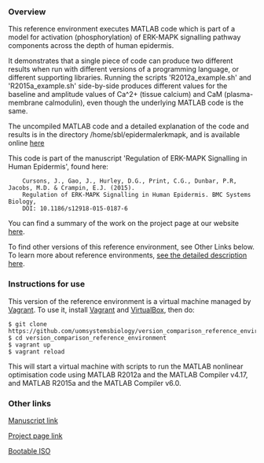 ### Overview

This reference environment executes MATLAB code which is part of a model for activation (phosphorylation) of ERK-MAPK signalling pathway components across the depth of human epidermis.  

It demonstrates that a single piece of code can produce two different results when run with different versions of a programming language, or different supporting libraries.   Running the scripts 'R2012a_example.sh' and 'R2015a_example.sh' side-by-side produces different values for the baseline and amplitude values of Ca^2+ (tissue calcium) and CaM (plasma-membrane calmodulin), even though the underlying MATLAB code is the same.   

The uncompiled MATLAB code  and a detailed explanation of the code and results is in the directory /home/sbl/epidermalerkmapk, and is available online [here](https://sourceforge.net/projects/epidermalerkmapk/files/MATLAB%20Code/) 

This code is part of the manuscript 'Regulation of ERK-MAPK Signalling in Human Epidermis', found here:

		Cursons, J., Gao, J., Hurley, D.G., Print, C.G., Dunbar, P.R, Jacobs, M.D. & Crampin, E.J. (2015).
		Regulation of ERK-MAPK Signalling in Human Epidermis. BMC Systems Biology, 
		DOI: 10.1186/s12918-015-0187-6

You can find a summary of the work on the project page at our website [here](http://uomsystemsbiology.github.io/publications/human-skin-signalling/). 

To find other versions of this reference environment, see Other Links below.  
To learn more about reference environments, [see the detailed description here](http://uomsystemsbiology.github.io/research/reference-environments/).  


### Instructions for use

This version of the reference environment is a virtual machine managed by [Vagrant](http://www.vagrantup.com).  To use it, install [Vagrant](http://www.vagrantup.com) and [VirtualBox](https://www.virtualbox.org/), then do:

```
$ git clone https://github.com/uomsystemsbiology/version_comparison_reference_environment.git
$ cd version_comparison_reference_environment
$ vagrant up
$ vagrant reload
```
This will start a virtual machine with scripts to run the MATLAB nonlinear optimisation code using MATLAB R2012a and the MATLAB Compiler v4.17, and MATLAB R2015a and the MATLAB Compiler v6.0.  

### Other links

[Manuscript link](http://dx.doi.org/10.1186/s12918-015-0187-6)

[Project page link](http://uomsystemsbiology.github.io/publications/human-skin-signalling/)

[Bootable ISO](https://dx.doi.org/10.5281/zenodo.31215)

